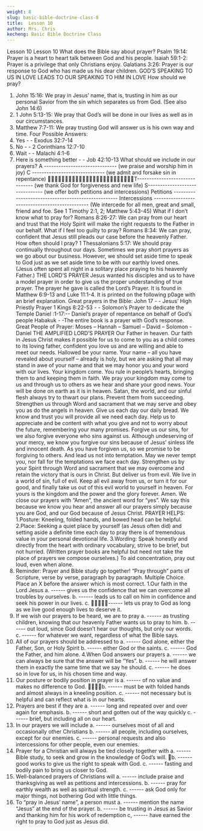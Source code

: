 ```yaml
---
weight: 8
slug: basic-bible-doctrine-class-8
title:  Lesson 10
author: Mrs. Chris
kecheng: Basic Bible Doctrine Class
---
```


Lesson 10
Lesson 10
What does the Bible say about prayer?
Psalm 19:14: Prayer is a heart to heart talk between God and his people.
Isaiah 59:1-2: Prayer is a privilege that only Christians enjoy.
Galatians 3:26: Prayer is our response to God who has made us his dear children.
GOD’S SPEAKING TO US IN LOVE LEADS TO OUR
SPEAKING TO HIM IN LOVE
How should we pray?
1. John 15:16: We pray in Jesus’ name, that is, trusting in him as our personal Savior from the sin which separates us from God. (See also John 14:6)
2. 1 John 5:13-15: We pray that God’s will be done in our lives as well as in our circumstances.
3. Matthew 7:7-11: We pray trusting God will answer us is his own way and time.
Four Possible Answers:
1. Yes - - Exodus 32:7-14
2. No - - 2 Corinthians 12:7-10
3. Wait - - Malachi 4:1-6
4. Here is something better - - Job 42:10-13
What should we include in our prayers?
A ------------------------------ (we praise and worship him in joy)
C ------------------------------ (we admit and forsake sin in repentance)
T------------------------------- (we thank God for forgiveness and new life)
S------------------------------- (we offer both petitions and intercessions)
Petitions ---------------------------------------------------
Intercessions -----------------------------------------------
(We intercede for all men, great and small, friend and foe. See 1 Timothy 2:1, 2; Matthew 5:43-45)
What if I don’t know what to pray for?
Romans 8:26-27: We can pray from our heart and trust that the Holy Spirit will make the right requests to the Father in our behalf.
What if I feel too guilty to pray?
Romans 8:34: We can pray, confident that Jesus still pleads our case before the heavenly Father.
How often should I pray?
1 Thessalonians 5:17: We should pray continually throughout our days. Sometimes we pray short prayers as we go about our business. However, we should set aside time to speak to God just as we set aside time to be with our earthly loved ones. (Jesus often spent all night in a solitary place praying to his heavenly Father.)
THE LORD’S PRAYER
Jesus wanted his disciples and us to have a model prayer in order to give us the proper understanding of true prayer. The prayer he gave is called the Lord’s Prayer. It is found in Matthew 6:9-13 and Luke 11:1-4. It is printed on the following p0age with an brief explanation.
Great prayers in the Bible:
John 17 - - Jesus’ High Priestly Prayer
1 Kings 8:22-53 - - Solomon’s Prayer to dedicate the Temple
Daniel :1-17:-- Daniel’s prayer of repentance on behalf of God’s people
Habakuk - -The entire book is a prayer with God’s response.
Great People of Prayer:
Moses – Hannah – Samuel – David – Solomon - Daniel
THE AMPLIFIED LORD’S PRAYER
Our Father in heaven.
Our faith in Jesus Christ makes it possible for us to come to you as a child comes to its loving father, confident you love us and are willing and able to meet our needs.
Hallowed be your name.
Your name – all you have revealed about yourself – already is holy, but we are asking that all may stand in awe of your name and that we may honor you and your word with our lives.
Your kingdom come.
You rule in people’s hearts, bringing them to and keeping them in faith. We pray your kingdom may come to us and through us to others as we hear and share your good news.
Your will be done on earth as it is in heaven.
Satan, the world, and our sinful flesh always try to thwart our plans. Prevent them from succeeding. Strengthen us through Word and sacrament that we may serve and obey you as do the angels in heaven.
Give us each day our daily bread.
We know and trust you will provide all we need each day. Help us to appreciate and be content with what you give and not to worry about the future, remembering your many promises.
Forgive us our sins, for we also forgive everyone who sins against us.
Although undeserving of your mercy, we know you forgive our sins because of Jesus’ sinless life and innocent death. As you have forgiven us, so we promise to be forgiving to others.
And lead us not into temptation.
May we never tempt you, nor fall for the temptations we face each day. Strengthen us by your Spirit through Word and sacrament that we may overcome and retain the victory that is ours in Christ.
But deliver us from evil.
We live in a world of sin, full of evil. Keep all evil away from us, or turn it for our good, and finally take us out of this evil world to yourself in heaven.
For yours is the kingdom and the power and the glory forever. Amen.
We close our prayers with “Amen”, the ancient word for “yes”. We say this because we know you hear and answer all our prayers simply because you are God, and our God because of Jesus Christ.
PRAYER HELPS:
1.Posture: Kneeling, folded hands, and bowed head can be helpful.
2.Place: Seeking a quiet place by yourself (as Jesus often did) and setting aside a definite time each day to pray there is of tremendous value in your personal devotional life.
3.Wording: Speak honestly and directly from the heart with ordinary vocabulary, strive to be
brief, but not hurried. (Written prayer books are helpful but need not take the
place of prayers we compose ourselves.) To aid concentration, pray out loud, even when alone.
4. Reminder: Prayer and Bible study go together! “Pray through” parts of Scripture, verse by verse, paragraph by paragraph.
Multiple Choice. Place an X before the answer which is most correct.
1.Our faith in the Lord Jesus
a. ------ gives us the confidence that we can overcome all troubles by ourselves.
b. ------ leads us to call on him in confidence and seek his power in our lives.
c. ------ lets us pray to God as long as we live good enough lives to deserve it.
2. If we wish our prayers to be heard, we are to pray
a. ------ as trusting children, knowing that our heavenly Father wants us to pray to him.
b. ------ out loud, since God doesn’t hear our thoughts, but only our words.
c. ------ for whatever we want, regardless of what the Bible says.
3. All of our prayers should be addressed to
a. ------ God alone, either the Father, Son, or Holy Spirit
b. ------ either God or the saints.
c. ------ God the Father, and him alone.
4.When God answers our prayers
a. ------ we can always be sure that the answer will be “Yes”.
b. ------ he will answer them in exactly the same time that we say he should.
c. ------ he does so in love for us, in his chosen time and way.
5. Our posture or bodily position in prayer is
a. ------ of no value and makes no difference to God.
b. ------ must be with folded hands and almost always in a kneeling position.
c. ------ not necessary but is helpful and can reflect what is in our hearts.
6. Prayers are best if they are
a. ------ long and repeated over and over again for emphasis.
b. ------ short and gotten out of the way quickly
c. ------ brief, but including all on our heart.
7. In our prayers we will include
a. ------ ourselves most of all and occasionally other Christians
b. ------ all people, including ourselves, except for our enemies.
c. ------ personal requests and also intercessions for other people, even our enemies.
8. Prayer for a Christian will always be tied closely together with
a. ------ Bible study, to seek and grow in the knowledge of God’s will.
b. ------ good works to give us the right to speak with God.
c. ------ fasting and bodily pain to bring us closer to God.
9. Well-balanced prayers of Christians will
a. ------ include praise and thanksgiving as well as petitions and intercessions.
b. ------ pray for earthly wealth as well as spiritual strength.
c. ------ ask God only for major things, not bothering God with little things.
10. To “pray in Jesus’ name”, a person must
a. ------ mention the name “Jesus” at the end of the prayer.
b. ------ be trusting in Jesus as Savior and thanking him for his work of redemption
c, ------ have earned the right to pray to God just as Jesus did.

